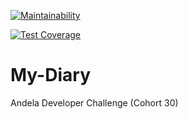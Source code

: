 [![Maintainability](https://api.codeclimate.com/v1/badges/92ae5552eeceac6cd893/maintainability)](https://codeclimate.com/github/Ramon3162/My-Diary/maintainability)

[![Test Coverage](https://api.codeclimate.com/v1/badges/92ae5552eeceac6cd893/test_coverage)](https://codeclimate.com/github/Ramon3162/My-Diary/test_coverage)

# My-Diary
Andela Developer Challenge (Cohort 30)
